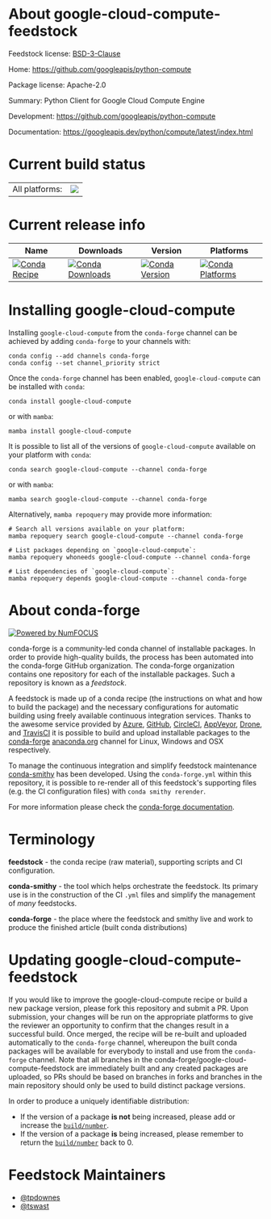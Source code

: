 About google-cloud-compute-feedstock
====================================

Feedstock license: [BSD-3-Clause](https://github.com/conda-forge/google-cloud-compute-feedstock/blob/main/LICENSE.txt)

Home: https://github.com/googleapis/python-compute

Package license: Apache-2.0

Summary: Python Client for Google Cloud Compute Engine

Development: https://github.com/googleapis/python-compute

Documentation: https://googleapis.dev/python/compute/latest/index.html

Current build status
====================


<table><tr><td>All platforms:</td>
    <td>
      <a href="https://dev.azure.com/conda-forge/feedstock-builds/_build/latest?definitionId=14530&branchName=main">
        <img src="https://dev.azure.com/conda-forge/feedstock-builds/_apis/build/status/google-cloud-compute-feedstock?branchName=main">
      </a>
    </td>
  </tr>
</table>

Current release info
====================

| Name | Downloads | Version | Platforms |
| --- | --- | --- | --- |
| [![Conda Recipe](https://img.shields.io/badge/recipe-google--cloud--compute-green.svg)](https://anaconda.org/conda-forge/google-cloud-compute) | [![Conda Downloads](https://img.shields.io/conda/dn/conda-forge/google-cloud-compute.svg)](https://anaconda.org/conda-forge/google-cloud-compute) | [![Conda Version](https://img.shields.io/conda/vn/conda-forge/google-cloud-compute.svg)](https://anaconda.org/conda-forge/google-cloud-compute) | [![Conda Platforms](https://img.shields.io/conda/pn/conda-forge/google-cloud-compute.svg)](https://anaconda.org/conda-forge/google-cloud-compute) |

Installing google-cloud-compute
===============================

Installing `google-cloud-compute` from the `conda-forge` channel can be achieved by adding `conda-forge` to your channels with:

```
conda config --add channels conda-forge
conda config --set channel_priority strict
```

Once the `conda-forge` channel has been enabled, `google-cloud-compute` can be installed with `conda`:

```
conda install google-cloud-compute
```

or with `mamba`:

```
mamba install google-cloud-compute
```

It is possible to list all of the versions of `google-cloud-compute` available on your platform with `conda`:

```
conda search google-cloud-compute --channel conda-forge
```

or with `mamba`:

```
mamba search google-cloud-compute --channel conda-forge
```

Alternatively, `mamba repoquery` may provide more information:

```
# Search all versions available on your platform:
mamba repoquery search google-cloud-compute --channel conda-forge

# List packages depending on `google-cloud-compute`:
mamba repoquery whoneeds google-cloud-compute --channel conda-forge

# List dependencies of `google-cloud-compute`:
mamba repoquery depends google-cloud-compute --channel conda-forge
```


About conda-forge
=================

[![Powered by
NumFOCUS](https://img.shields.io/badge/powered%20by-NumFOCUS-orange.svg?style=flat&colorA=E1523D&colorB=007D8A)](https://numfocus.org)

conda-forge is a community-led conda channel of installable packages.
In order to provide high-quality builds, the process has been automated into the
conda-forge GitHub organization. The conda-forge organization contains one repository
for each of the installable packages. Such a repository is known as a *feedstock*.

A feedstock is made up of a conda recipe (the instructions on what and how to build
the package) and the necessary configurations for automatic building using freely
available continuous integration services. Thanks to the awesome service provided by
[Azure](https://azure.microsoft.com/en-us/services/devops/), [GitHub](https://github.com/),
[CircleCI](https://circleci.com/), [AppVeyor](https://www.appveyor.com/),
[Drone](https://cloud.drone.io/welcome), and [TravisCI](https://travis-ci.com/)
it is possible to build and upload installable packages to the
[conda-forge](https://anaconda.org/conda-forge) [anaconda.org](https://anaconda.org/)
channel for Linux, Windows and OSX respectively.

To manage the continuous integration and simplify feedstock maintenance
[conda-smithy](https://github.com/conda-forge/conda-smithy) has been developed.
Using the ``conda-forge.yml`` within this repository, it is possible to re-render all of
this feedstock's supporting files (e.g. the CI configuration files) with ``conda smithy rerender``.

For more information please check the [conda-forge documentation](https://conda-forge.org/docs/).

Terminology
===========

**feedstock** - the conda recipe (raw material), supporting scripts and CI configuration.

**conda-smithy** - the tool which helps orchestrate the feedstock.
                   Its primary use is in the construction of the CI ``.yml`` files
                   and simplify the management of *many* feedstocks.

**conda-forge** - the place where the feedstock and smithy live and work to
                  produce the finished article (built conda distributions)


Updating google-cloud-compute-feedstock
=======================================

If you would like to improve the google-cloud-compute recipe or build a new
package version, please fork this repository and submit a PR. Upon submission,
your changes will be run on the appropriate platforms to give the reviewer an
opportunity to confirm that the changes result in a successful build. Once
merged, the recipe will be re-built and uploaded automatically to the
`conda-forge` channel, whereupon the built conda packages will be available for
everybody to install and use from the `conda-forge` channel.
Note that all branches in the conda-forge/google-cloud-compute-feedstock are
immediately built and any created packages are uploaded, so PRs should be based
on branches in forks and branches in the main repository should only be used to
build distinct package versions.

In order to produce a uniquely identifiable distribution:
 * If the version of a package **is not** being increased, please add or increase
   the [``build/number``](https://docs.conda.io/projects/conda-build/en/latest/resources/define-metadata.html#build-number-and-string).
 * If the version of a package **is** being increased, please remember to return
   the [``build/number``](https://docs.conda.io/projects/conda-build/en/latest/resources/define-metadata.html#build-number-and-string)
   back to 0.

Feedstock Maintainers
=====================

* [@tpdownes](https://github.com/tpdownes/)
* [@tswast](https://github.com/tswast/)

